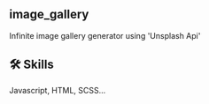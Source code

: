 ## image_gallery

Infinite image gallery generator using 'Unsplash Api'

## 🛠 Skills
Javascript, HTML, SCSS...



